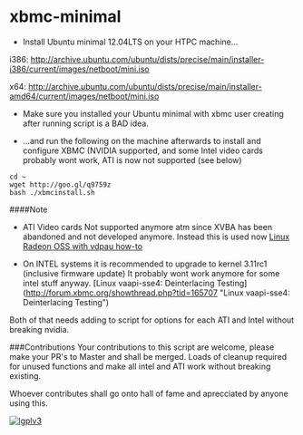 xbmc-minimal
===================

* Install Ubuntu minimal 12.04LTS on your HTPC machine...

i386: http://archive.ubuntu.com/ubuntu/dists/precise/main/installer-i386/current/images/netboot/mini.iso

x64: http://archive.ubuntu.com/ubuntu/dists/precise/main/installer-amd64/current/images/netboot/mini.iso

* Make sure you installed your Ubuntu minimal with xbmc user creating after running script is a BAD idea.

* ...and run the following on the machine afterwards to install and configure XBMC (NVIDIA supported, and some Intel video cards probably wont work, ATI is now not supported (see below)

```
cd ~ 
wget http://goo.gl/q9759z
bash ./xbmcinstall.sh
```

####Note

* ATI Video cards Not supported anymore atm since XVBA has been abandoned and not developed anymore.
Instead this is used now [Linux Radeon OSS with vdpau how-to](http://forum.xbmc.org/showthread.php?tid=174854 "Linux Radeon OSS with vdpau how-to")

* On INTEL systems it is recommended to upgrade to kernel 3.11rc1 (inclusive firmware update) It probably wont work anymore for some intel stuff anyway.
[Linux vaapi-sse4: Deinterlacing Testing] (http://forum.xbmc.org/showthread.php?tid=165707 "Linux vaapi-sse4: Deinterlacing Testing")

Both of that needs adding to script for options for each ATI and Intel without breaking nvidia.

###Contributions
Your contributions to this script are welcome, please make your PR's to Master and shall be merged.
Loads of cleanup required for unused functions and make all intel and ATI work without breaking existing.

Whoever contributes shall go onto hall of fame and aprecciated by anyone using this.

[![lgplv3](https://f.cloud.github.com/assets/3521959/153710/2745bbea-7601-11e2-8b61-c8ff3ef97d32.png)](http://www.gnu.org/licenses/lgpl.txt)
